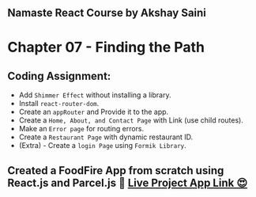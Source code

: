 ## Namaste React Course by Akshay Saini
# Chapter 07 - Finding the Path


## Coding Assignment:
- Add `Shimmer Effect` without installing a library.
- Install `react-router-dom`.
- Create an `appRouter` and Provide it to the app.
- Create a `Home, About, and Contact Page` with Link (use child routes).
- Make an `Error page` for routing errors.
- Create a `Restaurant Page` with dynamic restaurant ID.
- (Extra) - Create a `login Page` using `Formik Library`.


## Created a FoodFire App from scratch using React.js and Parcel.js 🚀 [Live Project App Link 😍](https://foodfire-chapter07.netlify.app/)